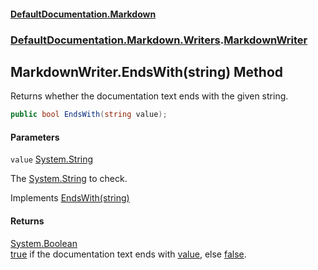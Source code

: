 #### [DefaultDocumentation.Markdown](index.md 'index')
### [DefaultDocumentation.Markdown.Writers](index.md#DefaultDocumentation.Markdown.Writers 'DefaultDocumentation.Markdown.Writers').[MarkdownWriter](MarkdownWriter.md 'DefaultDocumentation.Markdown.Writers.MarkdownWriter')

## MarkdownWriter.EndsWith(string) Method

Returns whether the documentation text ends with the given string.

```csharp
public bool EndsWith(string value);
```
#### Parameters

<a name='DefaultDocumentation.Markdown.Writers.MarkdownWriter.EndsWith(string).value'></a>

`value` [System.String](https://docs.microsoft.com/en-us/dotnet/api/System.String 'System.String')

The [System.String](https://docs.microsoft.com/en-us/dotnet/api/System.String 'System.String') to check.

Implements [EndsWith(string)](https://github.com/Doraku/DefaultDocumentation/blob/master/documentation/api/IWriter.EndsWith(string).md 'DefaultDocumentation.Api.IWriter.EndsWith(System.String)')

#### Returns
[System.Boolean](https://docs.microsoft.com/en-us/dotnet/api/System.Boolean 'System.Boolean')  
[true](https://docs.microsoft.com/en-us/dotnet/csharp/language-reference/builtin-types/bool 'https://docs.microsoft.com/en-us/dotnet/csharp/language-reference/builtin-types/bool') if the documentation text ends with [value](MarkdownWriter.EndsWith(string).md#DefaultDocumentation.Markdown.Writers.MarkdownWriter.EndsWith(string).value 'DefaultDocumentation.Markdown.Writers.MarkdownWriter.EndsWith(string).value'), else [false](https://docs.microsoft.com/en-us/dotnet/csharp/language-reference/builtin-types/bool 'https://docs.microsoft.com/en-us/dotnet/csharp/language-reference/builtin-types/bool').